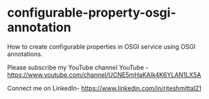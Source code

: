 # configurable-property-osgi-annotation


How to create  configurable properties in OSGI service using OSGI annotations. 

Please subscribe my YouTube channel
YouTube - https://www.youtube.com/channel/UCNE5mHaKAIk4K6YLAN1LX5A

Connect me on LinkedIn-
https://www.linkedin.com/in/riteshmittal21
